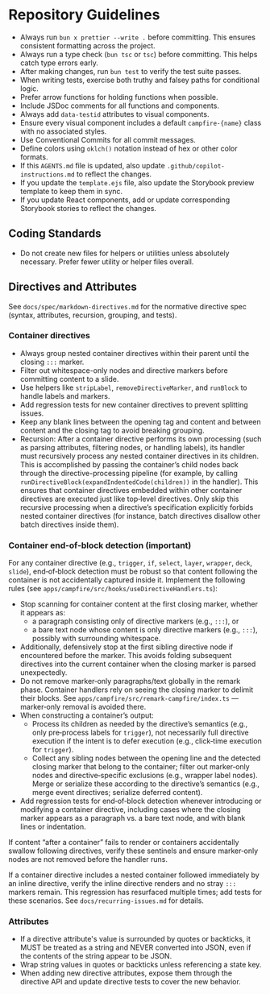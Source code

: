 # Repository Guidelines

- Always run `bun x prettier --write .` before committing. This ensures consistent formatting across the project.
- Always run a type check (`bun tsc` or `tsc`) before committing. This helps catch type errors early.
- After making changes, run `bun test` to verify the test suite passes.
- When writing tests, exercise both truthy and falsey paths for conditional logic.
- Prefer arrow functions for holding functions when possible.
- Include JSDoc comments for all functions and components.
- Always add `data-testid` attributes to visual components.
- Ensure every visual component includes a default `campfire-{name}` class with no associated styles.
- Use Conventional Commits for all commit messages.
- Define colors using `oklch()` notation instead of hex or other color formats.
- If this `AGENTS.md` file is updated, also update `.github/copilot-instructions.md` to reflect the changes.
- If you update the `template.ejs` file, also update the Storybook preview template to keep them in sync.
- If you update React components, add or update corresponding Storybook stories to reflect the changes.

## Coding Standards

- Do not create new files for helpers or utilities unless absolutely necessary. Prefer fewer utility or helper files overall.

## Directives and Attributes

See `docs/spec/markdown-directives.md` for the normative directive spec (syntax, attributes, recursion, grouping, and tests).

### Container directives

- Always group nested container directives within their parent until the closing `:::` marker.
- Filter out whitespace-only nodes and directive markers before committing content to a slide.
- Use helpers like `stripLabel`, `removeDirectiveMarker`, and `runBlock` to handle labels and markers.
- Add regression tests for new container directives to prevent splitting issues.
- Keep any blank lines between the opening tag and content and between content and the closing tag to avoid breaking grouping.
- Recursion: After a container directive performs its own processing (such as parsing attributes, filtering nodes, or handling labels), its handler must recursively process any nested container directives in its children. This is accomplished by passing the container’s child nodes back through the directive-processing pipeline (for example, by calling `runDirectiveBlock(expandIndentedCode(children))` in the handler). This ensures that container directives embedded within other container directives are executed just like top‑level directives. Only skip this recursive processing when a directive’s specification explicitly forbids nested container directives (for instance, batch directives disallow other batch directives inside them).

### Container end‑of‑block detection (important)

For any container directive (e.g., `trigger`, `if`, `select`, `layer`, `wrapper`, `deck`, `slide`), end‑of‑block detection must be robust so that content following the container is not accidentally captured inside it. Implement the following rules (see `apps/campfire/src/hooks/useDirectiveHandlers.ts`):

- Stop scanning for container content at the first closing marker, whether it appears as:
  - a paragraph consisting only of directive markers (e.g., `:::`), or
  - a bare text node whose content is only directive markers (e.g., `:::`), possibly with surrounding whitespace.
- Additionally, defensively stop at the first sibling directive node if encountered before the marker. This avoids folding subsequent directives into the current container when the closing marker is parsed unexpectedly.
- Do not remove marker‑only paragraphs/text globally in the remark phase. Container handlers rely on seeing the closing marker to delimit their blocks. See `apps/campfire/src/remark-campfire/index.ts` — marker‑only removal is avoided there.
- When constructing a container’s output:
  - Process its children as needed by the directive’s semantics (e.g., only pre‑process labels for `trigger`), not necessarily full directive execution if the intent is to defer execution (e.g., click‑time execution for `trigger`).
  - Collect any sibling nodes between the opening line and the detected closing marker that belong to the container; filter out marker‑only nodes and directive‑specific exclusions (e.g., wrapper label nodes). Merge or serialize these according to the directive’s semantics (e.g., merge event directives; serialize deferred content).
- Add regression tests for end‑of‑block detection whenever introducing or modifying a container directive, including cases where the closing marker appears as a paragraph vs. a bare text node, and with blank lines or indentation.

If content “after a container” fails to render or containers accidentally swallow following directives, verify these sentinels and ensure marker‑only nodes are not removed before the handler runs.

If a container directive includes a nested container followed immediately by an inline directive, verify the inline directive renders and no stray `:::` markers remain. This regression has resurfaced multiple times; add tests for these scenarios. See `docs/recurring-issues.md` for details.

### Attributes

- If a directive attribute's value is surrounded by quotes or backticks, it MUST be treated as a string and NEVER converted into JSON, even if the contents of the string appear to be JSON.
- Wrap string values in quotes or backticks unless referencing a state key.
- When adding new directive attributes, expose them through the directive API and update directive tests to cover the new behavior.
